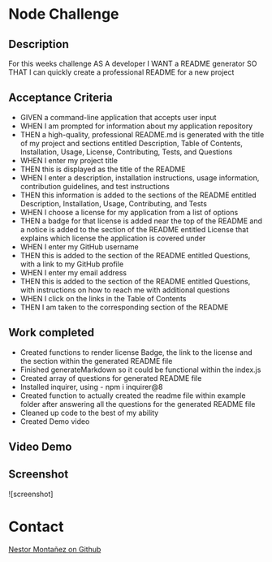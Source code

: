 # Node Challenge 

 ## Description
For this weeks challenge AS A developer
I WANT a README generator
SO THAT I can quickly create a professional README for a new project

 ## Acceptance Criteria 
* GIVEN a command-line application that accepts user input
* WHEN I am prompted for information about my application repository
* THEN a high-quality, professional README.md is generated with the title of my project and sections entitled Description, Table of Contents, Installation, Usage, License, Contributing, Tests, and Questions
* WHEN I enter my project title
* THEN this is displayed as the title of the README
* WHEN I enter a description, installation instructions, usage information, contribution guidelines, and test instructions
* THEN this information is added to the sections of the README entitled Description, Installation, Usage, Contributing, and Tests
* WHEN I choose a license for my application from a list of options
* THEN a badge for that license is added near the top of the README and a notice is added to the section of the README entitled License that explains which license the application is covered under
* WHEN I enter my GitHub username
* THEN this is added to the section of the README entitled Questions, with a link to my GitHub profile
* WHEN I enter my email address
* THEN this is added to the section of the README entitled Questions, with instructions on how to reach me with additional questions
* WHEN I click on the links in the Table of Contents
* THEN I am taken to the corresponding section of the README

## Work completed
* Created functions to render license Badge, the link to the license and the section within the generated README file
* Finished generateMarkdown so it could be functional within the index.js
* Created array of questions for generated README file
* Installed inquirer, using - npm i inquirer@8
* Created function to actually created the readme file within example folder after answering all the questions for the generated README file
* Cleaned up code to the best of my ability 
* Created Demo video 


## Video Demo 

## Screenshot
![screenshot]
# Contact
[Nestor Montañez on Github](https://github.com/Nuno0123)